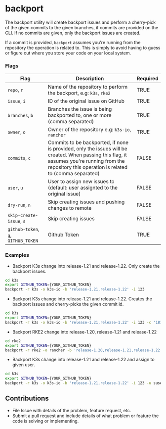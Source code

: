 # backport

The backport utility will create backport issues and perform a cherry-pick of the given commits to the given branches, if commits are provided on the CLI. If no commits are given, only the backport issues are created.

If a commit is provided, `backport` assumes you're running from the repository the operation is related to. This is simply to avoid having to guess or figure out where you store your code on your local system.

### Flags

| **Flag**                            | **Description**                                                                                                                                                                                      | **Required** |
| ----------------------------------- | ---------------------------------------------------------------------------------------------------------------------------------------------------------------------------------------------------- | ------------ |
| `repo`, `r`                         | Name of the repository to perform the backport, e.g: `k3s`, `rke2`                                                                                                                                   | TRUE         |
| `issue`, `i`                        | ID of the original issue on GitHub                                                                                                                                                                   | TRUE         |
| `branches`, `b`                     | Branches the issue is being backported to, one or more (comma separated)                                                                                                                             | TRUE         |
| `owner`, `o`                        | Owner of the repository e.g: `k3s-io`, `rancher`                                                                                                                                                     | TRUE         |
| `commits`, `c`                      | Commits to be backported, if none is provided, only the issues will be created. When passing this flag, it assumes you're running from the repository this operation is related to (comma separated) | FALSE        |
| `user`, `u`                         | User to assign new issues to (default: user assignted to the original issue)                                                                                                                         | FALSE        |
| `dry-run`, `n`                      | Skip creating issues and pushing changes to remote                                                                                                                                                   | FALSE        |
| `skip-create-issue`, `s`            | Skip creating issues                                                                                                                                                                                 | FALSE        |
| `github-token`, `g`, `GITHUB_TOKEN` | Github Token                                                                                                                                                                                         | TRUE         |

### Examples

* Backport K3s change into release-1.21 and release-1.22. Only create the backport issues.
```sh
cd k3s
export GITHUB_TOKEN={YOUR_GITHUB_TOKEN}
backport -r k3s -o k3s-io -b 'release-1.21,release-1.22' -i 123
```

* Backport K3s change into release-1.21 and release-1.22. Creates the backport issues and cherry-picks the given commit id.
```sh
cd k3s
export GITHUB_TOKEN={YOUR_GITHUB_TOKEN}
backport -r k3s -o k3s-io -b 'release-1.21,release-1.22' -i 123 -c '181210f8f9c779c26da1d9b2075bde0127302ee0'
```

* Backport RKE2 change into release-1.20, release-1.21 and release-1.22
```sh
cd rke2
export GITHUB_TOKEN={YOUR_GITHUB_TOKEN}
backport -r rke2 -o rancher -b 'release-1.20,release-1.21,release-1.22' -i 456 -c 'cd700d9a444df8f03b8ce88cb90261ed1bc49f27'
```

* Backport K3s change into release-1.21 and release-1.22 and assign to given user.
```sh
cd k3s
export GITHUB_TOKEN={YOUR_GITHUB_TOKEN}
backport -r k3s -o k3s-io -b 'release-1.21,release-1.22' -i 123 -u susejsmith
```

## Contributions

* File Issue with details of the problem, feature request, etc.
* Submit a pull request and include details of what problem or feature the code is solving or implementing.
